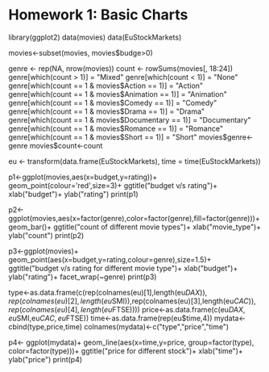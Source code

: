 Homework 1: Basic Charts
==============================

library(ggplot2) 
data(movies) 
data(EuStockMarkets)

movies<-subset(movies, movies$budge>0)

genre <- rep(NA, nrow(movies))
count <- rowSums(movies[, 18:24])
genre[which(count > 1)] = "Mixed"
genre[which(count < 1)] = "None"
genre[which(count == 1 & movies$Action == 1)] = "Action"
genre[which(count == 1 & movies$Animation == 1)] = "Animation"
genre[which(count == 1 & movies$Comedy == 1)] = "Comedy"
genre[which(count == 1 & movies$Drama == 1)] = "Drama"
genre[which(count == 1 & movies$Documentary == 1)] = "Documentary"
genre[which(count == 1 & movies$Romance == 1)] = "Romance"
genre[which(count == 1 & movies$Short == 1)] = "Short"
movies$genre<-genre
movies$count<-count

eu <- transform(data.frame(EuStockMarkets), time = time(EuStockMarkets))


p1<-ggplot(movies,aes(x=budget,y=rating))+
  geom_point(colour='red',size=3)+
  ggtitle("budget v/s rating")+
  xlab("budget")+
  ylab("rating")
print(p1)


p2<-ggplot(movies,aes(x=factor(genre),color=factor(genre),fill=factor(genre)))+
  geom_bar()+
  ggtitle("count of different movie types")+
  xlab("movie_type")+
  ylab("count")
print(p2)


p3<-ggplot(movies)+
  geom_point(aes(x=budget,y=rating,colour=genre),size=1.5)+
  ggtitle("budget v/s rating for different movie type")+
  xlab("budget")+
  ylab("rating")+
  facet_wrap(~genre)
print(p3)


type<-as.data.frame(c(rep(colnames(eu)[1],length(eu$DAX)),rep(colnames(eu)[2],length(eu$SMI)),rep(colnames(eu)[3],length(eu$CAC)),rep(colnames(eu)[4],length(eu$FTSE))))
price<-as.data.frame(c(eu$DAX,eu$SMI,eu$CAC,eu$FTSE))
time<-as.data.frame(rep(eu$time,4))
mydata<-cbind(type,price,time)
colnames(mydata)<-c("type","price","time")

p4<- ggplot(mydata)+
  geom_line(aes(x=time,y=price, group=factor(type), color=factor(type)))+
  ggtitle("price for different stock")+
  xlab("time")+
  ylab("price")
print(p4)







